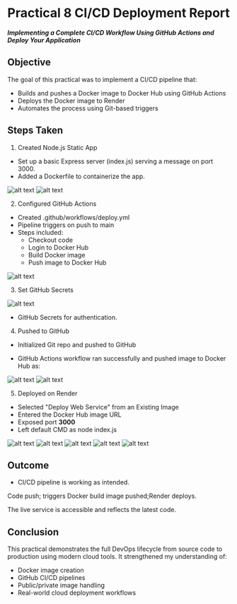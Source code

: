 # Practical 8 CI/CD Deployment Report

***Implementing a Complete CI/CD Workflow Using GitHub Actions and Deploy Your Application***

## Objective

The goal of this practical was to implement a CI/CD pipeline that:
- Builds and pushes a Docker image to Docker Hub using GitHub Actions
- Deploys the Docker image to Render
- Automates the process using Git-based triggers

## Steps Taken

1. Created Node.js Static App
- Set up a basic Express server (index.js) serving a message on port 3000.
- Added a Dockerfile to containerize the app.

![alt text](img/1.png)
![alt text](img/2.png)

2. Configured GitHub Actions
- Created .github/workflows/deploy.yml
- Pipeline triggers on push to main
- Steps included:
    - Checkout code
    - Login to Docker Hub
    - Build Docker image
    - Push image to Docker Hub

![alt text](img/3.png)

3. Set GitHub Secrets

![alt text](img/4.png)

- GitHub Secrets for authentication.

4. Pushed to GitHub
- Initialized Git repo and pushed to GitHub

- GitHub Actions workflow ran successfully and pushed image to Docker Hub as:

![alt text](img/5.png)
![alt text](img/6.png)

5. Deployed on Render
- Selected "Deploy Web Service" from an Existing Image
- Entered the Docker Hub image URL
- Exposed port **3000**
- Left default CMD as node index.js

![alt text](img/7.png)
![alt text](img/8.png)
![alt text](img/9.png)
![alt text](img/10.png)
![alt text](img/11.png)

## Outcome
- CI/CD pipeline is working as intended.

Code push; triggers Docker build image pushed;Render deploys.

The live service is accessible and reflects the latest code.

## Conclusion

This practical demonstrates the full DevOps lifecycle from source code to production using modern cloud tools. It strengthened my understanding of:
- Docker image creation
- GitHub CI/CD pipelines
- Public/private image handling
- Real-world cloud deployment workflows

